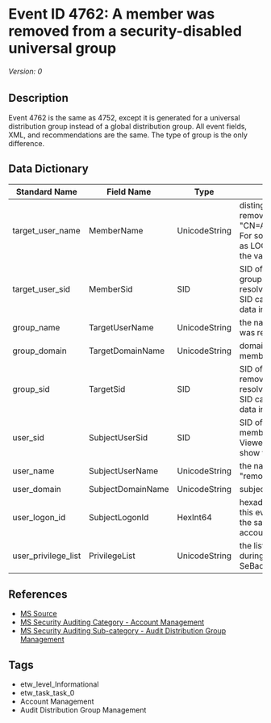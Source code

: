 # Event ID 4762: A member was removed from a security-disabled universal group
###### Version: 0

## Description
Event 4762 is the same as 4752, except it is generated for a universal distribution group instead of a global distribution group. All event fields, XML, and recommendations are the same. The type of group is the only difference.

## Data Dictionary
|Standard Name|Field Name|Type|Description|Sample Value|
|---|---|---|---|---|
|target_user_name|MemberName|UnicodeString|distinguished name of account that was removed from the group. For example: "CN=Auditor,CN=Users,DC=contoso,DC=local". For some well-known security principals, such as LOCAL SERVICE or ANONYMOUS LOGON, the value of this field is "-".|`CN=Auditor,CN=Users,DC=contoso,DC=local`|
|target_user_sid|MemberSid|SID|SID of account that was removed from the group. Event Viewer automatically tries to resolve SIDs and show the group name. If the SID cannot be resolved, you will see the source data in the event.|`S-1-5-21-3457937927-2839227994-823803824-2104`|
|group_name|TargetUserName|UnicodeString|the name of the group from which the member was removed. For example: ServiceDesk|`ServiceDeskSecond`|
|group_domain|TargetDomainName|UnicodeString|domain name of the group from which the member was removed.|`CONTOSO`|
|group_sid|TargetSid|SID|SID of the group from which the member was removed. Event Viewer automatically tries to resolve SIDs and show the group name. If the SID cannot be resolved, you will see the source data in the event.|`S-1-5-21-3457937927-2839227994-823803824-6119`|
|user_sid|SubjectUserSid|SID|SID of account that requested the "remove member from the group" operation. Event Viewer automatically tries to resolve SIDs and show the account name.|`S-1-5-21-3457937927-2839227994-823803824-1104`|
|user_name|SubjectUserName|UnicodeString|the name of the account that requested the "remove member from the group" operation.|`dadmin`|
|user_domain|SubjectDomainName|UnicodeString|subject's domain name.|`CONTOSO`|
|user_logon_id|SubjectLogonId|HexInt64|hexadecimal value that can help you correlate this event with recent events that might contain the same Logon ID, for example, "4624: An account was successfully logged on."|`0x3007b`|
|user_privilege_list|PrivilegeList|UnicodeString|the list of user privileges which were used during the operation, for example, SeBackupPrivilege.|`-`|

## References
* [MS Source](https://github.com/MicrosoftDocs/windows-itpro-docs/blob/master/windows/security/threat-protection/auditing/event-4752.md)
* [MS Security Auditing Category - Account Management](https://docs.microsoft.com/en-us/windows/security/threat-protection/auditing/advanced-security-audit-policy-settings#account-management)
* [MS Security Auditing Sub-category - Audit Distribution Group Management](https://github.com/MicrosoftDocs/windows-itpro-docs/tree/master/windows/security/threat-protection/auditing/audit-distribution-group-management.md)

## Tags
* etw_level_Informational
* etw_task_task_0
* Account Management
* Audit Distribution Group Management